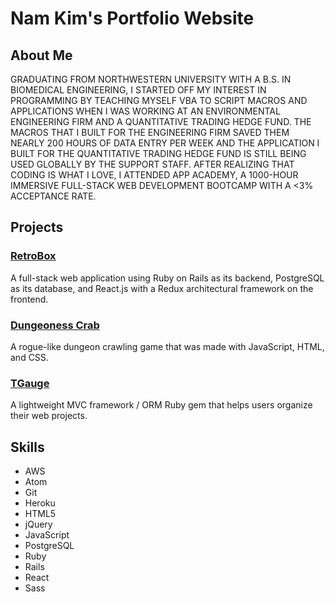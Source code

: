 # Nam Kim's Portfolio Website

## About Me

GRADUATING FROM NORTHWESTERN UNIVERSITY WITH A B.S. IN BIOMEDICAL ENGINEERING, I STARTED OFF MY INTEREST IN PROGRAMMING BY TEACHING MYSELF VBA TO SCRIPT MACROS AND APPLICATIONS WHEN I WAS WORKING AT AN ENVIRONMENTAL ENGINEERING FIRM AND A QUANTITATIVE TRADING HEDGE FUND. THE MACROS THAT I BUILT FOR THE ENGINEERING FIRM SAVED THEM NEARLY 200 HOURS OF DATA ENTRY PER WEEK AND THE APPLICATION I BUILT FOR THE QUANTITATIVE TRADING HEDGE FUND IS STILL BEING USED GLOBALLY BY THE SUPPORT STAFF. AFTER REALIZING THAT CODING IS WHAT I LOVE, I ATTENDED APP ACADEMY, A 1000-HOUR IMMERSIVE FULL-STACK WEB DEVELOPMENT BOOTCAMP WITH A <3% ACCEPTANCE RATE.

## Projects

### [RetroBox](https://www.retrobox.info)
A full-stack web application using Ruby on Rails as its backend, PostgreSQL as its database, and React.js with a Redux architectural framework on the frontend.

### [Dungeoness Crab](https://github.com/nryulkim/DungeonessCrab)
A rogue-like dungeon crawling game that was made with JavaScript, HTML, and CSS.

### [TGauge](https://github.com/nryulkim/tgauge)
A lightweight MVC framework / ORM Ruby gem that helps users organize their web projects.

## Skills
- AWS
- Atom
- Git
- Heroku
- HTML5
- jQuery
- JavaScript
- PostgreSQL
- Ruby
- Rails
- React
- Sass
